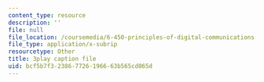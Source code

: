 ```yaml
---
content_type: resource
description: ''
file: null
file_location: /coursemedia/6-450-principles-of-digital-communications-i-fall-2006/bcf5b7f323867726196663b565cd065d_QstZW4N4SX8.srt
file_type: application/x-subrip
resourcetype: Other
title: 3play caption file
uid: bcf5b7f3-2386-7726-1966-63b565cd065d
---
```

